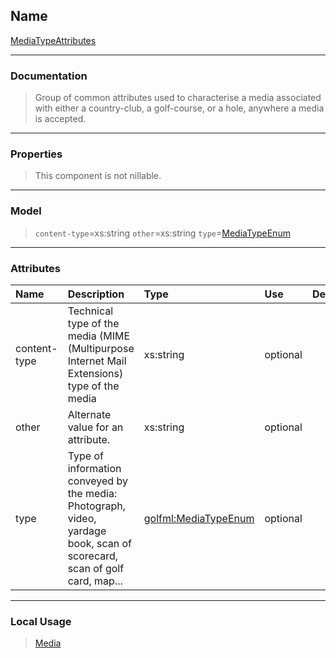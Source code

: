 ## Name ##

[MediaTypeAttributes](AMediaTypeAttributes.md)

---


### Documentation ###


> Group of common attributes used to characterise a media associated with either a country-club, a golf-course,
> or a hole, anywhere a media is accepted.


---



### Properties ###

> This component is not nillable.

---


### Model ###

> `content-type`=xs:string  `other`=xs:string  `type`=[MediaTypeEnum](SMediaTypeEnum.md)

---


### Attributes ###

| **Name** | **Description** | **Type** | **Use** | **Default** | **Fixed** | **Form** |
|:---------|:----------------|:---------|:--------|:------------|:----------|:---------|
| content-type |  Technical type of the media (MIME (Multipurpose Internet Mail Extensions) type of the media | xs:string | optional |             |           | unqualified |
| other    |  				Alternate value for an attribute.			 | xs:string | optional |             |           | unqualified |
| type     |  				Type of information conveyed by the media: Photograph, video, yardage book, scan of scorecard, scan of golf card, map...			 | [golfml:MediaTypeEnum](SMediaTypeEnum.md) | optional |             |           | unqualified |


---


### Local Usage ###
> [Media](CMedia.md)